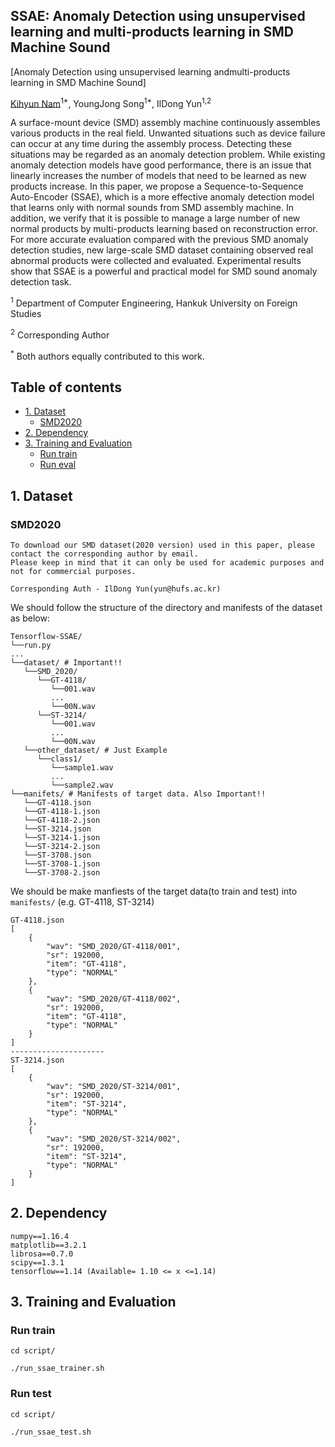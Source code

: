 ## SSAE: Anomaly Detection using unsupervised learning and multi-products learning in SMD Machine Sound

[Anomaly Detection using unsupervised learning andmulti-products learning in SMD Machine Sound]

[Kihyun Nam](https://github.com/DevKiHyun)<sup>1*</sup>, YoungJong Song<sup>1*</sup>, IlDong Yun<sup>1,2</sup> 

A surface-mount device (SMD) assembly machine continuously assembles various products in the real field. Unwanted situations such as device failure can occur at any time during the assembly process. Detecting these situations may be regarded as an anomaly detection problem. While existing anomaly detection models have good performance, there is an issue that linearly increases the number of models that need to be learned as new products increase. In this paper, we propose a Sequence-to-Sequence Auto-Encoder (SSAE), which is a more effective anomaly detection model that learns only with normal sounds from SMD assembly machine. In addition, we verify that it is possible to manage a large number of new normal products by multi-products learning based on reconstruction error. For more accurate evaluation compared with the previous SMD anomaly detection studies, new large-scale SMD dataset containing observed real abnormal products were collected and evaluated. Experimental results show that SSAE is a powerful and practical model for SMD sound anomaly detection task.

<sup>1</sup> Department of Computer Engineering, Hankuk University on Foreign Studies <p>
<sup>2</sup> Corresponding Author <p>
<sup>*</sup> Both authors equally contributed to this work.
  
  
## Table of contents 
* [1. Dataset](#1-dataset)
    + [SMD2020](#smd2020)
* [2. Dependency](#2-dependency)
* [3. Training and Evaluation](#3-training-and-evaluation)
    + [Run train](#run-train)
    + [Run eval](#run-eval)

## 1. Dataset

### SMD2020
```
To download our SMD dataset(2020 version) used in this paper, please contact the corresponding author by email.
Please keep in mind that it can only be used for academic purposes and not for commercial purposes.

Corresponding Auth - IlDong Yun(yun@hufs.ac.kr) 
```

We should follow the structure of the directory and manifests of the dataset as below:

```
Tensorflow-SSAE/
└──run.py
...
└──dataset/ # Important!!
   └──SMD_2020/
      └──GT-4118/
         └──001.wav
         ...
         └──00N.wav
      └──ST-3214/
         └──001.wav
         ...
         └──00N.wav
   └──other_dataset/ # Just Example 
      └──class1/
         └──sample1.wav
         ...
         └──sample2.wav
└──manifets/ # Manifests of target data. Also Important!!
   └──GT-4118.json
   └──GT-4118-1.json
   └──GT-4118-2.json
   └──ST-3214.json
   └──ST-3214-1.json
   └──ST-3214-2.json
   └──ST-3708.json
   └──ST-3708-1.json
   └──ST-3708-2.json
```

We should be make manfiests of the target data(to train and test) into `manifests/` (e.g. GT-4118, ST-3214)
```
GT-4118.json
[
    {
        "wav": "SMD_2020/GT-4118/001",
        "sr": 192000,
        "item": "GT-4118",
        "type": "NORMAL"
    },
    {
        "wav": "SMD_2020/GT-4118/002",
        "sr": 192000,
        "item": "GT-4118",
        "type": "NORMAL"
    }
]
---------------------
ST-3214.json
[
    {
        "wav": "SMD_2020/ST-3214/001",
        "sr": 192000,
        "item": "ST-3214",
        "type": "NORMAL"
    },
    {
        "wav": "SMD_2020/ST-3214/002",
        "sr": 192000,
        "item": "ST-3214",
        "type": "NORMAL"
    }
]
```

## 2. Dependency
```
numpy==1.16.4
matplotlib==3.2.1
librosa==0.7.0
scipy==1.3.1
tensorflow==1.14 (Available= 1.10 <= x <=1.14)
```

## 3. Training and Evaluation

### Run train

```
cd script/

./run_ssae_trainer.sh
```

### Run test
```
cd script/

./run_ssae_test.sh
```
